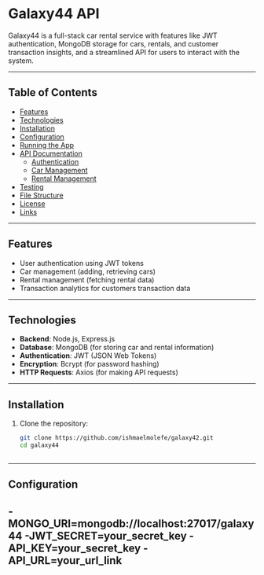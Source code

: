 # Galaxy44 API

Galaxy44 is a full-stack car rental service with features like JWT authentication, MongoDB storage for cars, rentals, and customer transaction insights, and a streamlined API for users to interact with the system.

---

## Table of Contents

- [Features](#features)
- [Technologies](#technologies)
- [Installation](#installation)
- [Configuration](#configuration)
- [Running the App](#running-the-app)
- [API Documentation](#api-documentation)
  - [Authentication](#authentication)
  - [Car Management](#car-management)
  - [Rental Management](#rental-management)
- [Testing](#testing)
- [File Structure](#file-structure)
- [License](#license)
- [Links](#links)

---

## Features

- User authentication using JWT tokens
- Car management (adding, retrieving cars)
- Rental management (fetching rental data)
- Transaction analytics for customers transaction data

---

## Technologies

- **Backend**: Node.js, Express.js
- **Database**: MongoDB (for storing car and rental information)
- **Authentication**: JWT (JSON Web Tokens)
- **Encryption**: Bcrypt (for password hashing)
- **HTTP Requests**: Axios (for making API requests)

---

## Installation

1. Clone the repository:
   ```bash
   git clone https://github.com/ishmaelmolefe/galaxy42.git
   cd galaxy44
 
---   
   
## Configuration

  -MONGO_URI=mongodb://localhost:27017/galaxy44
  -JWT_SECRET=your_secret_key
  -API_KEY=your_secret_key
  -API_URL=your_url_link
---     

   
